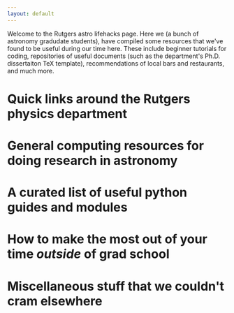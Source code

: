 ```yaml
---
layout: default
---
```


Welcome to the Rutgers astro lifehacks page. Here we (a bunch of astronomy gradudate students), have compiled some resources that we've found to be useful during our time here. These include beginner tutorials for coding, repositories of useful documents (such as the department's Ph.D. dissertaiton TeX template), recommendations of local bars and restaurants, and much more.

# [](#department)Quick links around the Rutgers physics department


# [](#computing)General computing resources for doing research in astronomy


# [](#python)A curated list of useful python guides and modules


# [](#life)How to make the most out of your time *outside* of grad school


# [](#misc)Miscellaneous stuff that we couldn't cram elsewhere
